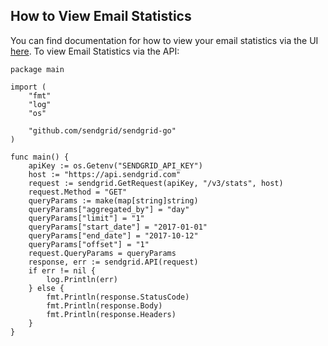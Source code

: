 ## How to View Email Statistics

You can find documentation for how to view your email statistics via the UI [here](https://app.sendgrid.com/statistics).
To view Email Statistics via the API:
```
package main

import (
	"fmt"
	"log"
	"os"

	"github.com/sendgrid/sendgrid-go"
)

func main() {
	apiKey := os.Getenv("SENDGRID_API_KEY")
	host := "https://api.sendgrid.com"
	request := sendgrid.GetRequest(apiKey, "/v3/stats", host)
	request.Method = "GET"
	queryParams := make(map[string]string)
	queryParams["aggregated_by"] = "day"
	queryParams["limit"] = "1"
	queryParams["start_date"] = "2017-01-01"
	queryParams["end_date"] = "2017-10-12"
	queryParams["offset"] = "1"
	request.QueryParams = queryParams
	response, err := sendgrid.API(request)
	if err != nil {
		log.Println(err)
	} else {
		fmt.Println(response.StatusCode)
		fmt.Println(response.Body)
		fmt.Println(response.Headers)
	}
}
```